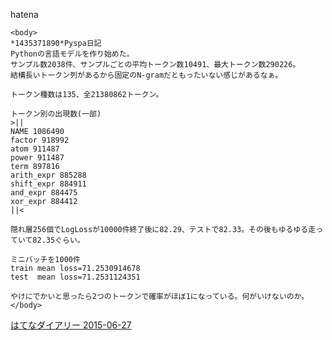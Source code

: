 
hatena

```
<body>
*1435371890*Pyspa日記
Pythonの言語モデルを作り始めた。
サンプル数2038件、サンプルごとの平均トークン数10491、最大トークン数290226。
結構長いトークン列があるから固定のN-gramだともったいない感じがあるなぁ。

トークン種数は135、全21380862トークン。

トークン別の出現数(一部)
>||
NAME 1086490
factor 918992
atom 911487
power 911487
term 897816
arith_expr 885288
shift_expr 884911
and_expr 884475
xor_expr 884412
||<

隠れ層256個でLogLossが10000件終了後に82.29、テストで82.33。その後もゆるゆる走っていて82.35ぐらい。

ミニバッチを1000件
train mean loss=71.2530914678
test  mean loss=71.2531124351

やけにでかいと思ったら2つのトークンで確率がほぼ1になっている。何がいけないのか。
</body>
```


[はてなダイアリー 2015-06-27](https://nishiohirokazu.hatenadiary.org/archive/2015/06/27)